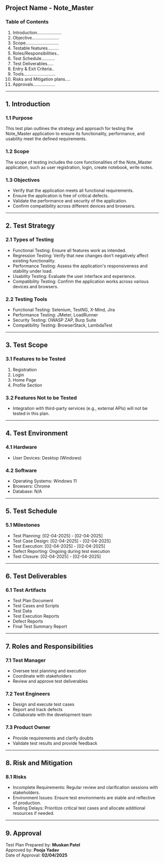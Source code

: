 
## Project Name - Note_Master  

### Table of Contents  
1. Introduction………………..  
2. Objective………………….  
3. Scope………………………  
4. Testable features………  
5. Roles/Responsibilities..  
6. Test Schedule………..  
7. Test Deliverables…..  
8. Entry & Exit Criteria..  
9. Tools……………………..  
10. Risks and Mitigation plans….  
11. Approvals………………  

---

## 1. Introduction  
### 1.1 Purpose  
This test plan outlines the strategy and approach for testing the Note_Master application to ensure its functionality, performance, and usability meet the defined requirements.  

### 1.2 Scope  
The scope of testing includes the core functionalities of the Note_Master application, such as user registration, login, create notebook, write notes.  

### 1.3 Objectives  
- Verify that the application meets all functional requirements.  
- Ensure the application is free of critical defects.  
- Validate the performance and security of the application.  
- Confirm compatibility across different devices and browsers.  

---

## 2. Test Strategy  
### 2.1 Types of Testing  
- Functional Testing: Ensure all features work as intended.  
- Regression Testing: Verify that new changes don’t negatively affect existing functionality.  
- Performance Testing: Assess the application's responsiveness and stability under load.  
- Usability Testing: Evaluate the user interface and experience.  
- Compatibility Testing: Confirm the application works across various devices and browsers.  

### 2.2 Testing Tools  
- Functional Testing: Selenium, TestNG, X-Mind, Jira  
- Performance Testing: JMeter, LoadRunner  
- Security Testing: OWASP ZAP, Burp Suite  
- Compatibility Testing: BrowserStack, LambdaTest  

---

## 3. Test Scope  
### 3.1 Features to be Tested  
1. Registration  
2. Login  
3. Home Page
4. Profile Section

### 3.2 Features Not to be Tested  
- Integration with third-party services (e.g., external APIs) will not be tested in this plan.  

---

## 4. Test Environment  
### 4.1 Hardware  
- User Devices: Desktop (Windows)  

### 4.2 Software  
- Operating Systems: Windows 11  
- Browsers: Chrome  
- Database: N/A  

---

## 5. Test Schedule  
### 5.1 Milestones  
- Test Planning: [02-04-2025] - [02-04-2025]  
- Test Case Design: [02-04-2025] - [02-04-2025]  
- Test Execution: [02-04-2025] - [02-04-2025]  
- Defect Reporting: Ongoing during test execution  
- Test Closure: [02-04-2025] - [02-04-2025]  

---

## 6. Test Deliverables  
### 6.1 Test Artifacts  
- Test Plan Document  
- Test Cases and Scripts  
- Test Data  
- Test Execution Reports  
- Defect Reports  
- Final Test Summary Report  

---

## 7. Roles and Responsibilities  
### 7.1 Test Manager  
- Oversee test planning and execution  
- Coordinate with stakeholders  
- Review and approve test deliverables  

### 7.2 Test Engineers  
- Design and execute test cases  
- Report and track defects  
- Collaborate with the development team  

### 7.3 Product Owner  
- Provide requirements and clarify doubts  
- Validate test results and provide feedback  

---

## 8. Risk and Mitigation  
### 8.1 Risks  
- Incomplete Requirements: Regular review and clarification sessions with stakeholders.  
- Environment Issues: Ensure test environments are stable and reflective of production.  
- Testing Delays: Prioritize critical test cases and allocate additional resources if needed.  

---

## 9. Approval  
Test Plan Prepared by: **Muskan Patel**  
Approved by: **Pooja Yadav**  
Date of Approval: **02/04/2025**  
